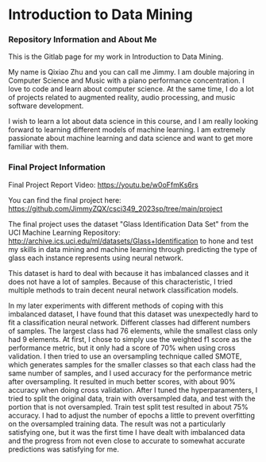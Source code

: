 # Introduction to Data Mining

### Repository Information and About Me ###
This is the Gitlab page for my work in Introduction to Data Mining. <br>

My name is Qixiao Zhu and you can call me Jimmy.
I am double majoring in Computer Science and Music with a 
piano performance concentration. I love to code and learn
about computer science. At the same time, I do a lot of projects
related to augmented reality, audio processing, and music software development. <br>

I wish to learn a lot about data science in this course, and I am really looking
forward to learning different models of machine learning. I am extremely passionate
about machine learning and data science and want to get more familiar with them.

### Final Project Information ###
Final Project Report Video: https://youtu.be/w0oFfmKs6rs <br>

You can find the final project here: https://github.com/JimmyZQX/csci349_2023sp/tree/main/project

The final project uses the dataset "Glass Identification Data Set" from the 
UCI Machine Learning Repository: http://archive.ics.uci.edu/ml/datasets/Glass+Identification
to hone and test my skills in data mining and machine learning through predicting the type
of glass each instance represents using neural network. <br>

This dataset is hard to deal with because it has imbalanced classes and it does not have a lot 
of samples. Because of this characteristic, I tried multiple methods to train decent neural network
classification models. <br>

In my later experiments with different methods of coping with this imbalanced dataset, I have
found that this dataset was unexpectedly hard to fit a classification neural network. Different
classes had different numbers of samples. The largest class had 76 elements, while the smallest
class only had 9 elements. At first, I chose to simply use the weighted f1 score as 
the performance metric, but it only had a score of 70% when using cross validation. I  then tried 
to use an oversampling technique called SMOTE, which generates samples for the smaller classes so
that each class had the same number of samples, and I used accuracy for the performance metric after
oversampling. It resulted in much better scores, with about 90% accuracy when doing cross validation.
After I tuned the hyperparamenters, I tried to split the original data, train with oversampled data, 
and test with the portion that is not oversampled. Train test split test resulted in about 75% accuracy. 
I had to adjust the number of epochs a little to prevent overfitting on the oversampled training data. 
The result was not a particularly satisfying one, but it was the first time I have dealt with 
imbalanced data and the progress from not even close to accurate to somewhat accurate predictions was 
satisfying for me.
